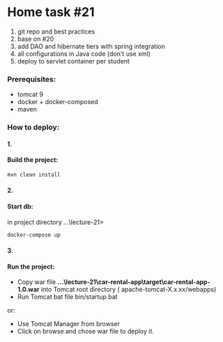 # Home task #21

1. git repo and best practices
2. base on #20
3. add DAO and hibernate tiers with spring integration
4. all configurations in Java code (don't use xml)
5. deploy to servlet container per student

### Prerequisites:

- tomcat 9
- docker + docker-composed
- maven

### How to deploy:

#### 1.

#### Build the project:

```sh
mvn clean install
```

#### 2.

#### Start db:

in project directory ...\lecture-21>

```sh
docker-compose up
```

#### 3.

#### Run the project:

- Copy war file ****...\lecture-21\car-rental-app\target\car-rental-app-1.0.war**** into Tomcat root directory (
  apache-tomcat-X.x.xx/webapps)
- Run Tomcat bat file bin/startup.bat

or:

- Use Tomcat Manager from browser
- Click on browse and chose war file to deploy it.
